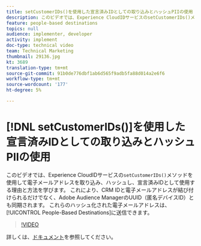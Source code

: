 ```yaml
---
title: setCustomerIDs()を使用した宣言済みIDとしての取り込みとハッシュPIIの使用
description: このビデオでは、Experience CloudIDサービスのsetCustomerIDs()メソッドを使用して電子メールアドレスを取り込み、ハッシュし、宣言済みIDとして使用する理由と方法を学びます。 これにより、CRM IDと電子メールアドレスが結び付けられるだけでなく、Adobe Audience ManagerのUUID（匿名デバイスID）とも同期されます。 これらのハッシュ化された電子メールアドレスは、ユーザーベースの宛先に送信できます。
feature: people-based destinations
topics: null
audience: implementer, developer
activity: implement
doc-type: technical video
team: Technical Marketing
thumbnail: 29136.jpg
kt: 3689
translation-type: tm+mt
source-git-commit: 91b0de776dbf1ab6d565f9adb5fa88d014a2e6f6
workflow-type: tm+mt
source-wordcount: '177'
ht-degree: 5%

---
```



# [!DNL setCustomerIDs()]を使用した宣言済みIDとしての取り込みとハッシュPIIの使用

このビデオでは、Experience CloudIDサービスの`setCustomerIDs()`メソッドを使用して電子メールアドレスを取り込み、ハッシュし、宣言済みIDとして使用する理由と方法を学びます。 これにより、CRM IDと電子メールアドレスが結び付けられるだけでなく、Adobe Audience ManagerのUUID（匿名デバイスID）とも同期されます。 これらのハッシュ化された電子メールアドレスは、[!UICONTROL People-Based Destinations]に送信できます。

>[!VIDEO](https://video.tv.adobe.com/v/29136/?quality=12)

詳しくは、[ドキュメント](https://docs.adobe.com/content/help/ja-JP/id-service/using/reference/hashing-support.html)を参照してください。
